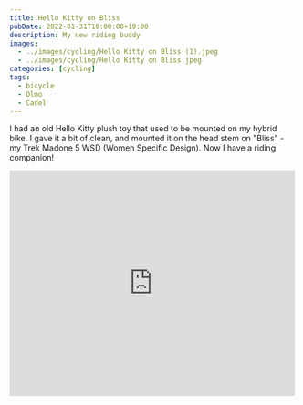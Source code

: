 ```yaml
---
title: Hello Kitty on Bliss
pubDate: 2022-01-31T10:00:00+10:00
description: My new riding buddy
images:
  - ../images/cycling/Hello Kitty on Bliss (1).jpeg
  - ../images/cycling/Hello Kitty on Bliss.jpeg
categories: [cycling]
tags:
  - bicycle
  - Olmo
  - Cadel
---
```


I had an old Hello Kitty plush toy that used to be mounted on my hybrid bike.
I gave it a bit of clean, and mounted it on the head stem on "Bliss" - my
Trek Madone 5 WSD (Women Specific Design). Now I have a riding companion!

<iframe src="https://www.facebook.com/plugins/post.php?href=https%3A%2F%2Fwww.facebook.com%2Fchris1.tham%2Fposts%2Fpfbid02DSFyFELLR2m8TNsm1NRJHKyjkqyS354U6bU6DMfPSEAXh14C3XsYMJrGj1wdK3LXl&show_text=true&width=500" width="500" height="396" style="border:none;overflow:hidden" scrolling="no" frameborder="0" allowfullscreen="true" allow="autoplay; clipboard-write; encrypted-media; picture-in-picture; web-share"></iframe>
